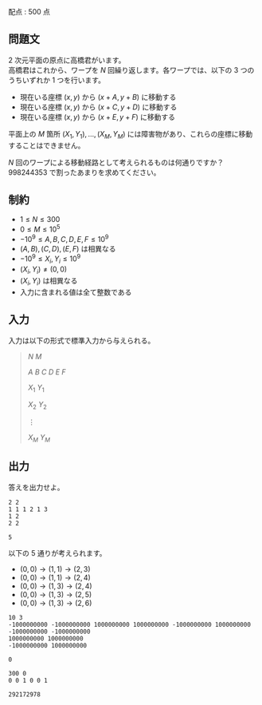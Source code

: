 配点 : $500$ 点

## 問題文

$2$ 次元平面の原点に高橋君がいます。<br>
高橋君はこれから、ワープを $N$ 回繰り返します。各ワープでは、以下の $3$ つのうちいずれか $1$ つを行います。

- 現在いる座標 $(x,y)$ から $(x+A,y+B)$ に移動する
- 現在いる座標 $(x,y)$ から $(x+C,y+D)$ に移動する
- 現在いる座標 $(x,y)$ から $(x+E,y+F)$ に移動する

平面上の $M$ 箇所 $(X_1,Y_1),\ldots,(X_M,Y_M)$ には障害物があり、これらの座標に移動することはできません。

$N$ 回のワープによる移動経路として考えられるものは何通りですか？　$998244353$ で割ったあまりを求めてください。

## 制約

- $1 \leq N \leq 300$
- $0 \leq M \leq 10^5$
- $-10^9 \leq A,B,C,D,E,F \leq 10^9$
- $(A,B),(C,D),(E,F)$ は相異なる
- $-10^9 \leq X_i,Y_i \leq 10^9$
- $(X_i,Y_i)\neq(0,0)$
- $(X_i,Y_i)$ は相異なる
- 入力に含まれる値は全て整数である

## 入力

入力は以下の形式で標準入力から与えられる。

> $N$ $M$
> 
> $A$ $B$ $C$ $D$ $E$ $F$
> 
> $X_1$ $Y_1$
> 
> $X_2$ $Y_2$
> 
> $\vdots$
> 
> $X_M$ $Y_M$

## 出力

答えを出力せよ。  

```input1
2 2
1 1 1 2 1 3
1 2
2 2
```

```output1
5
```

以下の $5$ 通りが考えられます。

- $(0,0)\to(1,1)\to(2,3)$
- $(0,0)\to(1,1)\to(2,4)$
- $(0,0)\to(1,3)\to(2,4)$
- $(0,0)\to(1,3)\to(2,5)$
- $(0,0)\to(1,3)\to(2,6)$

```input2
10 3
-1000000000 -1000000000 1000000000 1000000000 -1000000000 1000000000
-1000000000 -1000000000
1000000000 1000000000
-1000000000 1000000000
```

```output2
0
```

```input3
300 0
0 0 1 0 0 1
```

```output3
292172978
```